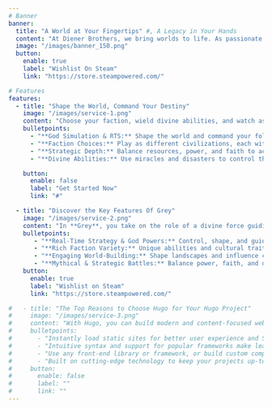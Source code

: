 ```yaml
---
# Banner
banner:
  title: "A World at Your Fingertips" #, A Legacy in Your Hands
  content: "At Diener Brothers, we bring worlds to life. As passionate game developers, we create immersive real-time strategy experiences where players shape civilizations, wield divine power, and forge their own legends. Our upcoming title, Grey, blends god simulation with strategic depth, inspired by classics like Black & White and Battle for Middle-earth."
  image: "/images/banner_150.png"
  button:
    enable: true
    label: "Wishlist On Steam"
    link: "https://store.steampowered.com/"

# Features
features:
  - title: "Shape the World, Command Your Destiny"
    image: "/images/service-1.png"
    content: "Choose your faction, wield divine abilities, and watch as your civilization thrives—or falls—based on your actions. Will you be a benevolent god, or will you rule with an iron fist?"
    bulletpoints:
      - "**God Simulation & RTS:** Shape the world and command your followers."
      - "**Faction Choices:** Play as different civilizations, each with unique abilities."
      - "**Strategic Depth:** Balance resources, power, and faith to achieve victory."
      - "**Divine Abilities:** Use miracles and disasters to control the battlefield."

    button:
      enable: false
      label: "Get Started Now"
      link: "#"

  - title: "Discover the Key Features Of Grey"
    image: "/images/service-2.png"
    content: "In **Grey**, you take on the role of a divine force guiding a civilization to greatness. Control the world with your godly hand, shape the land, influence your people, and engage in strategic battles. Inspired by classics like *Black & White* and *Battle for Middle-earth*, Grey combines god simulation with real-time strategy to create a unique and immersive experience."
    bulletpoints:
       - "**Real-Time Strategy & God Powers:** Control, shape, and guide your people."
       - "**Rich Faction Variety:** Unique abilities and cultural traits for each civilization."
       - "**Engaging World-Building:** Shape landscapes and influence civilizations dynamically."
       - "**Mythical & Strategic Battles:** Balance power, faith, and divine intervention."
    button:
      enable: true
      label: "Wishlist on Steam"
      link: "https://store.steampowered.com/"

#   - title: "The Top Reasons to Choose Hugo for Your Hugo Project"
#     image: "/images/service-3.png"
#     content: "With Hugo, you can build modern and content-focused websites without sacrificing performance or ease of use."
#     bulletpoints:
#       - "Instantly load static sites for better user experience and SEO."
#       - "Intuitive syntax and support for popular frameworks make learning and using Hugo a breeze."
#       - "Use any front-end library or framework, or build custom components, for any project size."
#       - "Built on cutting-edge technology to keep your projects up-to-date with the latest web standards."
#     button:
#       enable: false
#       label: ""
#       link: ""
---
```

